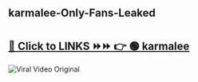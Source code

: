 
 ## karmalee-Only-Fans-Leaked

# <h2><a href="https://clipsfans.com/karmalee&ref=git">🔗 Click to LINKS ⏩⏩ 👉 🟢 karmalee </a></h2>

<a href="https://clipsfans.com/karmalee&ref=git" rel="nofollow" data-target="animated-image.originalLink"><img src="https://i.ibb.co.com/xMMVF88/686577567.gif" alt="Viral Video Original" style="max-width: 100%; display: inline-block;" data-target="animated-image.originalImage"></a>
